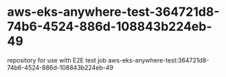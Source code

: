 # aws-eks-anywhere-test-364721d8-74b6-4524-886d-108843b224eb-49
repository for use with E2E test job aws-eks-anywhere-test:364721d8-74b6-4524-886d-108843b224eb-49
